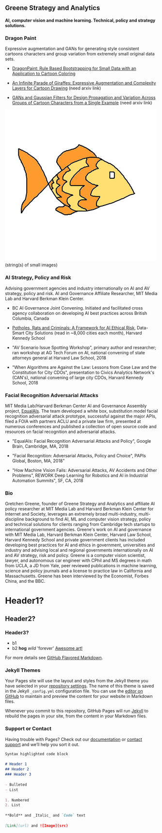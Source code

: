 ## Greene Strategy and Analytics
#### AI, computer vision and machine learning. Technical, policy and strategy solutions.


### Dragon Paint
Expressive augmentation and GANs for generating style consistent cartoons characters and group variation from extremely small original data sets.

- [DragonPaint: Rule Based Bootstrapping for Small Data with an Application to Cartoon Coloring](https://www.papis.io/proceedings)

- [An Infinite Parade of Giraffes: Expressive Augmentation and Complexity Layers for Cartoon Drawing](https://www.kgretchengreene.com/) (need arxiv link)

- [GANs and Gaussian Filters for Design Propagation and Variation Across Groups of Cartoon Characters from a Single Example](https://www.kgretchengreene.com/) (need arxiv link)

![Image](./FishC.png) (string(s) of small images)

### AI Strategy, Policy and Risk
Advising government agencies and industry internationally on AI and AV strategy, policy and risk. AI and Governance Affiliate Researcher, MIT Media Lab and Harvard Berkman Klein Center.  

- BC AI Governance Joint Convening. Initiated and facilitated cross agency collaboration on developing AI best practices across British Columbia, Canada

- [Potholes, Rats and Criminals: A Framework for AI Ethical Risk](https://datasmart.ash.harvard.edu/news/article/potholes-rats-and-criminals), Data-Smart City Solutions (read in ~8,000 cities each month), Harvard Kennedy School

- "AV Scenario Issue Spotting Workshop", primary author and researcher; ran workshop at AG Tech Forum on AI, national convening of state attorneys general at Harvard Law School, 2018

- "When Algorithms are Against the Law: Lessons from Case Law and the Constitution for City CDOs", presentation to Civics Analytics Network's (CAN's), national convening of large city CDOs, Harvard Kennedy School, 2018 

### Facial Recognition Adversarial Attacks
MIT Media Lab/Harvard Berkman Center AI and Governance Assembly project, [EqualAIs](http://equalais.media.mit.edu/). The team developed a white box, substitution model facial recognition adversarial attack prototype, successful against the major APIs, filed a FOIA with partners ACLU and a private law firm, presented at numerous conferences and published a collection of open source code and resources on facial recognition and adversarial attacks.

- "EqualAIs: Facial Recognition Adversarial Attacks and Policy", Google Brain, Cambridge, MA, 2018

- "Facial Recognition: Adversarial Attacks, Policy and Choice", PAPIs Global, Boston, MA, 2018"

- "How Machine Vision Fails: Adversarial Attacks, AV Accidents and Other Problems", REWORK Deep Learning for Robotics and AI in Industrial Automation Summits", SF, CA, 2018

### Bio
Gretchen Greene, founder of Greene Strategy and Analytics and affiliate AI policy researcher at MIT Media Lab and Harvard Berkman Klein Center for Internet and Society, leverages an extremely broad multi-industry, multi-discipline background to find AI, ML and computer vision strategy, policy and technical solutions for clients ranging from Cambridge tech startups to international government agencies. Greene's work on AI and governance with MIT Media Lab, Harvard Berkman Klein Center, Harvard Law School, Harvard Kennedy School and private government clients has included developing best practices for AI and ethics in government, universities and industry and advising local and regional governments internationally on AI and AV strategy, risk and policy. Greene is a computer vision scientist, lawyer, and autonomous car engineer with CPhil and MS degrees in math from UCLA, a JD from Yale, peer reviewed publications in machine learning, science and policy journals and a license to practice law in California and Massachusetts. Greene has been interviewed by the Economist, Forbes China, and the BBC.





# Header1? 
## Header2? 
### Header3?
- b1
- b2
**hog** _wild_ 'forever'
[Awesome art!](https://www.kgretchengreene.com/)

For more details see [GitHub Flavored Markdown](https://guides.github.com/features/mastering-markdown/).

### Jekyll Themes

Your Pages site will use the layout and styles from the Jekyll theme you have selected in your [repository settings](https://github.com/kggreene/kggreene.github.io/settings). The name of this theme is saved in the Jekyll `_config.yml` configuration file.
You can use the [editor on GitHub](https://github.com/kggreene/kggreene.github.io/edit/master/README.md) to maintain and preview the content for your website in Markdown files.

Whenever you commit to this repository, GitHub Pages will run [Jekyll](https://jekyllrb.com/) to rebuild the pages in your site, from the content in your Markdown files.

### Support or Contact

Having trouble with Pages? Check out our [documentation](https://help.github.com/categories/github-pages-basics/) or [contact support](https://github.com/contact) and we’ll help you sort it out.
```markdown
Syntax highlighted code block

# Header 1
## Header 2
### Header 3

- Bulleted
- List

1. Numbered
2. List

**Bold** and _Italic_ and `Code` text

[Link](url) and ![Image](src)
```

